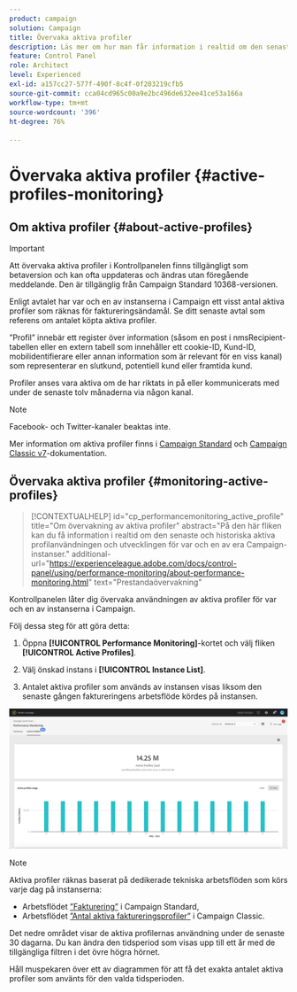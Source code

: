```yaml
---
product: campaign
solution: Campaign
title: Övervaka aktiva profiler
description: Läs mer om hur man får information i realtid om den senaste och historiska användningen gällande aktiva profiler och utvecklingen för var och en av sina instanser i Campaign.
feature: Control Panel
role: Architect
level: Experienced
exl-id: a157cc27-577f-490f-8c4f-0f203219cfb5
source-git-commit: cca04cd965c00a9e2bc496de632ee41ce53a166a
workflow-type: tm+mt
source-wordcount: '396'
ht-degree: 76%

---
```


# Övervaka aktiva profiler {#active-profiles-monitoring}

## Om aktiva profiler {#about-active-profiles}

>[!IMPORTANT]
>
>Att övervaka aktiva profiler i Kontrollpanelen finns tillgängligt som betaversion och kan ofta uppdateras och ändras utan föregående meddelande. Den är tillgänglig från Campaign Standard 10368-versionen.

Enligt avtalet har var och en av instanserna i Campaign ett visst antal aktiva profiler som räknas för faktureringsändamål. Se ditt senaste avtal som referens om antalet köpta aktiva profiler.

”Profil” innebär ett register över information (såsom en post i nmsRecipient-tabellen eller en extern tabell som innehåller ett cookie-ID, Kund-ID, mobilidentifierare eller annan information som är relevant för en viss kanal) som representerar en slutkund, potentiell kund eller framtida kund.

Profiler anses vara aktiva om de har riktats in på eller kommunicerats med under de senaste tolv månaderna via någon kanal.

>[!NOTE]
>
>Facebook- och Twitter-kanaler beaktas inte.

Mer information om aktiva profiler finns i [Campaign Standard](https://experienceleague.adobe.com/docs/campaign-standard/using/profiles-and-audiences/managing-profiles/active-profiles.html) och [Campaign Classic v7](https://experienceleague.adobe.com/docs/campaign-classic/using/getting-started/profile-management/about-profiles.html#active-profiles)-dokumentation.

## Övervaka aktiva profiler {#monitoring-active-profiles}

>[!CONTEXTUALHELP]
>id="cp_performancemonitoring_active_profile"
>title="Om övervakning av aktiva profiler"
>abstract="På den här fliken kan du få information i realtid om den senaste och historiska aktiva profilanvändningen och utvecklingen för var och en av era Campaign-instanser."
>additional-url="https://experienceleague.adobe.com/docs/control-panel/using/performance-monitoring/about-performance-monitoring.html" text="Prestandaövervakning"

Kontrollpanelen låter dig övervaka användningen av aktiva profiler för var och en av instanserna i Campaign.

Följ dessa steg för att göra detta:

1. Öppna **[!UICONTROL Performance Monitoring]**-kortet och välj fliken **[!UICONTROL Active Profiles]**.

1. Välj önskad instans i **[!UICONTROL Instance List]**.

1. Antalet aktiva profiler som används av instansen visas liksom den senaste gången faktureringens arbetsflöde kördes på instansen.

![](assets/active-profiles-graph.png)

>[!NOTE]
>
>Aktiva profiler räknas baserat på dedikerade tekniska arbetsflöden som körs varje dag på instanserna:
>
>* Arbetsflödet [”Fakturering”](https://experienceleague.adobe.com/docs/campaign-standard/using/administrating/application-settings/technical-workflows.html) i Campaign Standard,
>* Arbetsflödet [”Antal aktiva faktureringsprofiler”](https://experienceleague.adobe.com/docs/campaign-classic/using/automating-with-workflows/advanced-management/about-technical-workflows.html) i Campaign Classic.


Det nedre området visar de aktiva profilernas användning under de senaste 30 dagarna. Du kan ändra den tidsperiod som visas upp till ett år med de tillgängliga filtren i det övre högra hörnet.

Håll muspekaren över ett av diagrammen för att få det exakta antalet aktiva profiler som använts för den valda tidsperioden.
